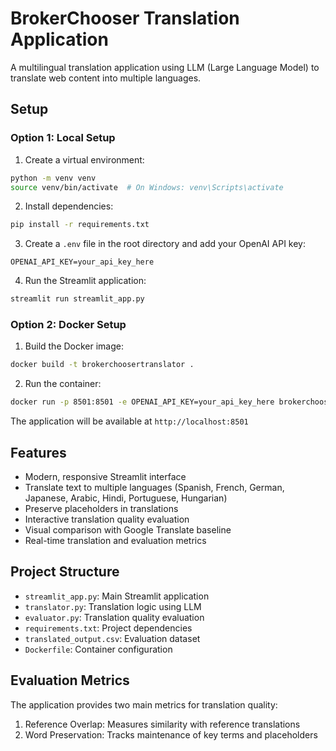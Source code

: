 # BrokerChooser Translation Application

A multilingual translation application using LLM (Large Language Model) to translate web content into multiple languages.

## Setup

### Option 1: Local Setup

1. Create a virtual environment:
```bash
python -m venv venv
source venv/bin/activate  # On Windows: venv\Scripts\activate
```

2. Install dependencies:
```bash
pip install -r requirements.txt
```

3. Create a `.env` file in the root directory and add your OpenAI API key:
```
OPENAI_API_KEY=your_api_key_here
```

4. Run the Streamlit application:
```bash
streamlit run streamlit_app.py
```

### Option 2: Docker Setup

1. Build the Docker image:
```bash
docker build -t brokerchoosertranslator .
```

2. Run the container:
```bash
docker run -p 8501:8501 -e OPENAI_API_KEY=your_api_key_here brokerchoosertranslator
```

The application will be available at `http://localhost:8501`

## Features

- Modern, responsive Streamlit interface
- Translate text to multiple languages (Spanish, French, German, Japanese, Arabic, Hindi, Portuguese, Hungarian)
- Preserve placeholders in translations
- Interactive translation quality evaluation
- Visual comparison with Google Translate baseline
- Real-time translation and evaluation metrics

## Project Structure

- `streamlit_app.py`: Main Streamlit application
- `translator.py`: Translation logic using LLM
- `evaluator.py`: Translation quality evaluation
- `requirements.txt`: Project dependencies
- `translated_output.csv`: Evaluation dataset
- `Dockerfile`: Container configuration

## Evaluation Metrics

The application provides two main metrics for translation quality:
1. Reference Overlap: Measures similarity with reference translations
2. Word Preservation: Tracks maintenance of key terms and placeholders 